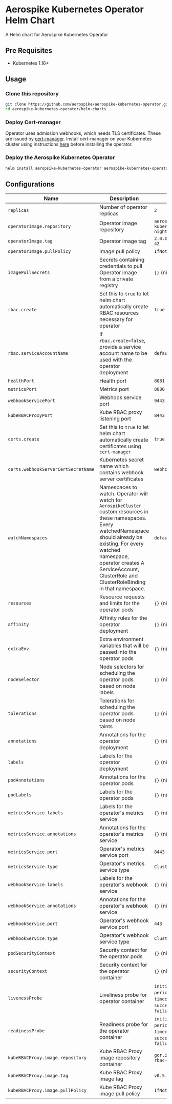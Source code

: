 # Aerospike Kubernetes Operator Helm Chart

A Helm chart for Aerospike Kubernetes Operator

## Pre Requisites

- Kubernetes 1.16+

## Usage

<!-- ### Add Aerospike Helm Repository

```sh
helm repo add aerospike https://aerospike.github.io/aerospike-kubernetes-operator
``` -->

### Clone this repository

```sh
git clone https://github.com/aerospike/aerospike-kubernetes-operator.git
cd aerospike-kubernetes-operator/helm-charts
```

### Deploy Cert-manager
Operator uses admission webhooks, which needs TLS certificates. These are issued by [cert-manager](https://cert-manager.io/docs/). Install cert-manager on your Kubernetes cluster using instructions [here](https://cert-manager.io/docs/installation/kubernetes/) before installing the operator.

### Deploy the Aerospike Kubernetes Operator

```sh
helm install aeropsike-kubernetes-operator aerospike-kubernetes-operator --set replicas=3
```

## Configurations

| Name       | Description | Default   |
| ---------- | ----------- | --------- |
| `replicas` | Number of operator replicas | `2` |
| `operatorImage.repository` | Operator image repository | `aerospike/aerospike-kubernetes-operator-nightly` |
| `operatorImage.tag` | Operator image tag | `2.0.0-candidate-master-42` |
| `operatorImage.pullPolicy` | Image pull policy | `IfNotPresent` |
| `imagePullSecrets` | Secrets containing credentials to pull Operator image from a private registry | `{}` (nil) |
| `rbac.create` | Set this to `true` to let helm chart automatically create RBAC resources necessary for operator | `true` |
| `rbac.serviceAccountName` | If `rbac.create=false`, provide a service account name to be used with the operator deployment | `default` |
| `healthPort` | Health port | `8081` |
| `metricsPort` | Metrics port | `8080` |
| `webhookServicePort` | Webhook service port | `9443` |
| `kubeRBACProxyPort` | Kube RBAC proxy listening port | `8443` |
| `certs.create` | Set this to `true` to let helm chart automatically create certificates using `cert-manager` | `true` |
| `certs.webhookServerCertSecretName` | Kubernetes secret name which contains webhook server certificates | `webhook-server-cert`|
| `watchNamespaces` | Namespaces to watch. Operator will watch for `AerospikeCluster` custom resources in these namespaces. Every watchedNamespace should already be existing. For every watched namespace, operator creates A ServiceAccount, ClusterRole and ClusterRoleBinding in that namespace. | `default` |
| `resources` | Resource requests and limits for the operator pods | `{}` (nil) |
| `affinity` | Affinity rules for the operator deployment | `{}` (nil) |
| `extraEnv` | Extra environment variables that will be passed into the operator pods | `{}` (nil) |
| `nodeSelector` | Node selectors for scheduling the operator pods based on node labels | `{}` (nil) |
| `tolerations` | Tolerations for scheduling the operator pods based on node taints | `{}` (nil) |
| `annotations` | Annotations for the operator deployment | `{}` (nil) |
| `labels` | Labels for the operator deployment | `{}` (nil) |
| `podAnnotations` | Annotations for the operator pods | `{}` (nil) |
| `podLabels` | Labels for the operator pods | `{}` (nil) |
| `metricsService.labels` | Labels for the operator's metrics service | `{}` (nil) |
| `metricsService.annotations` | Annotations for the operator's metrics service | `{}` (nil) |
| `metricsService.port` | Operator's metrics service port | `8443` |
| `metricsService.type` | Operator's metrics service type | `ClusterIP` |
| `webhookService.labels` | Labels for the operator's webhook service | `{}` (nil) |
| `webhookService.annotations` | Annotations for the operator's webhook service | `{}` (nil) |
| `webhookService.port` | Operator's webhook service port | `443` |
| `webhookService.type` | Operator's webhook service type | `ClusterIP` |
| `podSecurityContext` | Security context for the operator pods | `{}` (nil) |
| `securityContext` | Security context for the operator container | `{}` (nil) |
| `livenessProbe` | Liveliness probe for operator container | `initialDelaySeconds: 15`, `periodSeconds: 20`, `timeoutSeconds: 1`, `successThreshold: 1`, `failureThreshold: 3` |
| `readinessProbe` | Readiness probe for the operator container | `initialDelaySeconds: 5`, `periodSeconds: 10`, `timeoutSeconds: 1`, `successThreshold: 1`, `failureThreshold: 3` |
| `kubeRBACProxy.image.repository` | Kube RBAC Proxy image repository container | `gcr.io/kubebuilder/kube-rbac-proxy` |
| `kubeRBACProxy.image.tag` | Kube RBAC Proxy image tag | `v0.5.0` |
| `kubeRBACProxy.image.pullPolicy` | Kube RBAC Proxy image pull policy | `IfNotPresent` |

<!-- ## Next Steps

Deploy [Aerospike Cluster](https://artifacthub.io/packages/helm/aerospike/aerospike-cluster) -->
